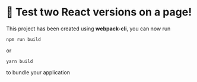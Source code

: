 # 🚀 Test two React versions on a page!

This project has been created using **webpack-cli**, you can now run

```
npm run build
```

or

```
yarn build
```

to bundle your application
